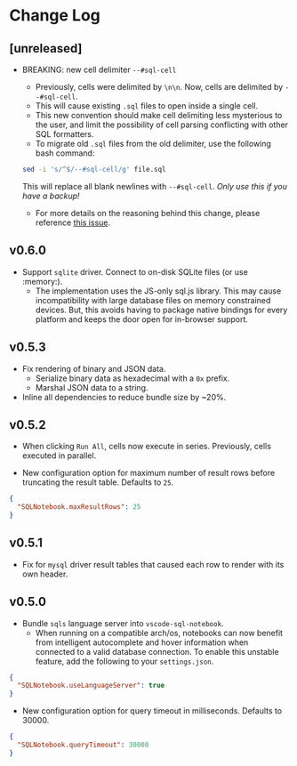 # Change Log

## [unreleased]

- BREAKING: new cell delimiter `--#sql-cell`

  - Previously, cells were delimited by `\n\n`. Now, cells are delimited by `--#sql-cell`.
  - This will cause existing `.sql` files to open inside a single cell.
  - This new convention should make cell delimiting less mysterious to the user, and limit
    the possibility of cell parsing conflicting with other SQL formatters.
  - To migrate old `.sql` files from the old delimiter, use the following bash command:

  ```sh
  sed -i 's/^$/--#sql-cell/g' file.sql
  ```

  This will replace all blank newlines with `--#sql-cell`. _Only use this if you have a backup!_

  - For more details on the reasoning behind this change, please reference [this issue](https://github.com/cmoog/vscode-sql-notebook/issues/48).

## v0.6.0

- Support `sqlite` driver. Connect to on-disk SQLite files (or use :memory:).
  - The implementation uses the JS-only sql.js library. This may cause incompatibility with large
    database files on memory constrained devices. But, this avoids having to package native bindings
    for every platform and keeps the door open for in-browser support.

## v0.5.3

- Fix rendering of binary and JSON data.
  - Serialize binary data as hexadecimal with a `0x` prefix.
  - Marshal JSON data to a string.
- Inline all dependencies to reduce bundle size by ~20%.

## v0.5.2

- When clicking `Run All`, cells now execute in series. Previously, cells executed in parallel.

- New configuration option for maximum number of result rows before truncating the result table.
  Defaults to `25`.

```json
{
  "SQLNotebook.maxResultRows": 25
}
```

## v0.5.1

- Fix for `mysql` driver result tables that caused each row to render with its own header.

## v0.5.0

- Bundle `sqls` language server into `vscode-sql-notebook`.
  - When running on a compatible arch/os, notebooks can now
    benefit from intelligent autocomplete and hover information
    when connected to a valid database connection. To enable this unstable
    feature, add the following to your `settings.json`.

```json
{
  "SQLNotebook.useLanguageServer": true
}
```

- New configuration option for query timeout in milliseconds. Defaults to 30000.

```json
{
  "SQLNotebook.queryTimeout": 30000
}
```
